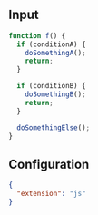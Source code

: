 
## Input
```javascript input
function f() {
  if (conditionA) {
    doSomethingA();
    return;
  }

  if (conditionB) {
    doSomethingB();
    return;
  }

  doSomethingElse();
}
```

## Configuration
```json configuration
{
  "extension": "js"
}
```